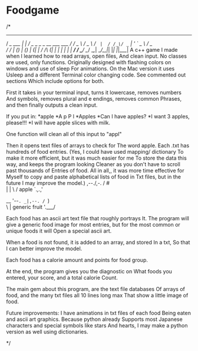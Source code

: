 # Foodgame
/*
   ___               _     ___                     
  / __\__   ___   __| |   / _ \__ _ _ __ ___   ___ 
 / _\/ _ \ / _ \ / _` |  / /_\/ _` | '_ ` _ \ / _ \
/ / | (_) | (_) | (_| | / /_\\ (_| | | | | | |  __/
\/   \___/ \___/ \__,_| \____/\__,_|_| |_| |_|\___|
A c++ game I made when I learned how to read arrays, open files, 
And clean input. No classes are used, only functions.
Originally designed with flashing colors on windows and use of sleep
For animations. On the Mac version it uses Usleep and a different 
Terminal color changing code. See commented out sections
Which include options for both.

First it takes in your terminal input, turns it lowercase, removes numbers 
And symbols, removes plural and e endings, removes common 
Phrases, and then finally outputs a clean input.

If you put in:
*apple
*A p P l
*Apples 
*Can I have apples?
*I want 3 apples, please!!! 
*I will have apple slices with milk. 

One function will clean all of this input to "appl"

Then it opens text files of arrays to check for 
The word apple. Each .txt has hundreds of 
food entries. (Yes, I could have used mapping/ dictionary 
To make it more efficient, but it was much easier for me 
To store the data this way, and keeps the program looking
Cleaner as you don't have to scroll past thousands of 
Entries of food. All in all,, it was more time effective for
Myself to copy and paste alphabetical lists of food in 
Txt files, but in the future I may improve the model.)
  ,--./,-.
 / #      \
|          |
 \        /    apple
  `._,._,'

  __
 '--`.
    _|,--.
   / `)   \
   \      | generic fruit
    '.___/

Each food has an ascii art text file that roughly portrays 
It. The program will give a generic food image for most 
entries, but for the most common or unique foods it will
Open a special ascii art.

When a food is not found, it is added to an array, and stored
In a txt, So that I can better improve the model.

Each food has a calorie amount and points for food group.

At the end, the program gives you the diagnostic on
What foods you entered, your score, and a total calorie
Count. 

The main gem about this program, are the text file databases
Of arrays of food, and the many txt files all 10 lines long max
That show a little image of food. 

Future improvements: I have animations in txt files of each food
Being eaten and ascii art graphics. Because python already 
Supports most Japanese characters and special symbols like stars
And hearts, I may make a python version as well using dictionaries.

*/

